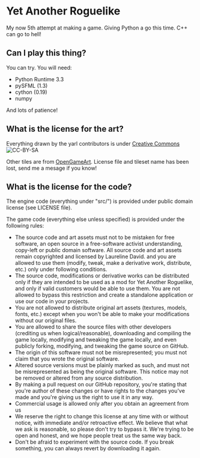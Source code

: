 # Yet Another Roguelike

My now 5th attempt at making a game. Giving Python a go this time. C++ can go to hell!

## Can I play this thing?

You can try. You will need:

* Python Runtime 3.3
* pySFML (1.3)
* cython (0.19)
* numpy

And lots of patience!

## What is the license for the art?

Everything drawn by the yarl contributors is under [Creative Commons](http://creativecommons.org/licenses/by-sa/4.0/)  
![CC-BY-SA](https://i.creativecommons.org/l/by-sa/4.0/88x31.png)

Other tiles are from [OpenGameArt](opengameart.org). License file and tileset name has been lost,
send me a mesage if you know!

## What is the license for the code?
The engine code (everything under "src/") is provided under public domain license (see LICENSE file).

The game code (everything else unless specified) is provided under the following rules:
  
-	The source code and art assets must not to be mistaken for free software, an open source in a free-software activist understanding, copy-left or public domain software. All source code and art assets remain copyrighted and licensed by Laureline David. and you are allowed to use them (modify, tweak, make a derivative work, distribute, etc.) only under following conditions.
-	The source code, modifications or derivative works can be distributed only if they are intended to be used as a mod for Yet Another Roguelike, and only if valid customers would be able to use them. You are not allowed to bypass this restriction and create a standalone application or use our code in your projects.
-	You are not allowed to distribute original art assets (textures, models, fonts, etc.) except when you won't be able to make your modifications without our original files.
-	You are allowed to share the source files with other developers (crediting us when logical/reasonable), downloading and compiling the game locally, modifying and tweaking the game locally, and even publicly forking, modifying, and tweaking the game source on GitHub.
-	The origin of this software must not be misrepresented; you must not claim that you wrote the original software. 
-	Altered source versions must be plainly marked as such, and must not be misrepresented as being the original software. This notice may not be removed or altered from any source distribution. 
-	By making a pull request on our GitHub repository, you're stating that you're author of these changes or have rights to the changes you've made and you're giving us the right to use it in any way.
-	Commercial usage is allowed only after you obtain an agreement from us
-	We reserve the right to change this license at any time with or without notice, with immediate and/or retroactive effect. We believe that what we ask is reasonable, so please don't try to bypass it. We're trying to be open and honest, and we hope people treat us the same way back. 
-	Don't be afraid to experiment with the source code. If you break something, you can always revert by downloading it again. 
